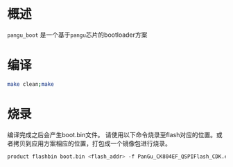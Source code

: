 # 概述

`pangu_boot` 是一个基于`pangu`芯片的bootloader方案

# 编译

```bash
make clean;make
```

# 烧录

编译完成之后会产生boot.bin文件。
请使用以下命令烧录至flash对应的位置。或者拷贝到应用方案相应的位置，打包成一个镜像包进行烧录。

```bash
product flashbin boot.bin <flash_addr> -f PanGu_CK804EF_QSPIFlash_CDK.elf -v
```
